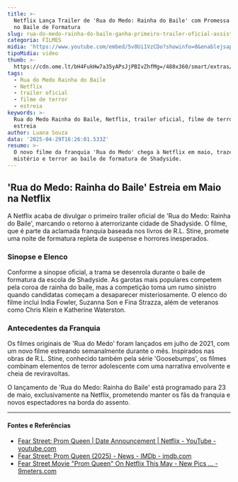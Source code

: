 ```yaml
---
title: >-
  Netflix Lança Trailer de 'Rua do Medo: Rainha do Baile' com Promessa de Terror
  no Baile de Formatura
slug: rua-do-medo-rainha-do-baile-ganha-primeiro-trailer-oficial-assista
categoria: FILMES
midia: 'https://www.youtube.com/embed/5v0Ui1VzCDo?showinfo=0&enablejsapi=1'
tipoMidia: video
thumb: >-
  https://cdn.ome.lt/bH4FukHw7a35yAPsJjPBIvZhfMg=/480x360/smart/extras/conteudos/omelete_THUMB_-_2025-04-29T123959.405.png
tags:
  - Rua do Medo Rainha do Baile
  - Netflix
  - trailer oficial
  - filme de terror
  - estreia
keywords: >-
  Rua do Medo Rainha do Baile, Netflix, trailer oficial, filme de terror,
  estreia
author: Luana Souza
data: '2025-04-29T16:26:01.533Z'
resumo: >-
  O novo filme da franquia 'Rua do Medo' chega à Netflix em maio, trazendo
  mistério e terror ao baile de formatura de Shadyside.
---
```


## 'Rua do Medo: Rainha do Baile' Estreia em Maio na Netflix

A Netflix acaba de divulgar o primeiro trailer oficial de 'Rua do Medo: Rainha do Baile', marcando o retorno à aterrorizante cidade de Shadyside. O filme, que é parte da aclamada franquia baseada nos livros de R.L. Stine, promete uma noite de formatura repleta de suspense e horrores inesperados.

### Sinopse e Elenco

Conforme a sinopse oficial, a trama se desenrola durante o baile de formatura da escola de Shadyside. As garotas mais populares competem pela coroa de rainha do baile, mas a competição toma um rumo sinistro quando candidatas começam a desaparecer misteriosamente. O elenco do filme inclui India Fowler, Suzanna Son e Fina Strazza, além de veteranos como Chris Klein e Katherine Waterston.

### Antecedentes da Franquia

Os filmes originais de 'Rua do Medo' foram lançados em julho de 2021, com um novo filme estreando semanalmente durante o mês. Inspirados nas obras de R.L. Stine, conhecido também pela série 'Goosebumps', os filmes combinam elementos de terror adolescente com uma narrativa envolvente e cheia de reviravoltas.

O lançamento de 'Rua do Medo: Rainha do Baile' está programado para 23 de maio, exclusivamente na Netflix, prometendo manter os fãs da franquia e novos espectadores na borda do assento.

---

#### Fontes e Referências

- [Fear Street: Prom Queen | Date Announcement | Netflix - YouTube - youtube.com](https://www.youtube.com/watch?v=pDvUEuZZM04)
- [Fear Street: Prom Queen (2025) - News - IMDb - imdb.com](https://www.imdb.com/title/tt31433402/news/)
- [Fear Street Movie "Prom Queen" On Netflix This May - New Pics ... - 9meters.com](https://9meters.com/entertainment/movies/fear-street-movie-prom-queen-on-netflix-this-may-new-pics-released)
